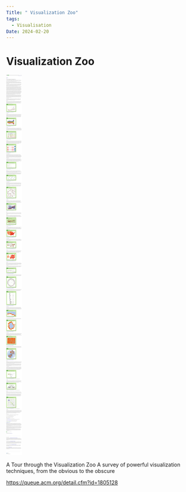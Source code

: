 ```yaml
---
Title: " Visualization Zoo"
tags:
  - Visualisation
Date: 2024-02-20
---
```


# Visualization Zoo

![](_asset/2024-02-20_visZoo_image_1.png)

A Tour through the Visualization Zoo
A survey of powerful visualization techniques, from the obvious to the obscure



https://queue.acm.org/detail.cfm?id=1805128